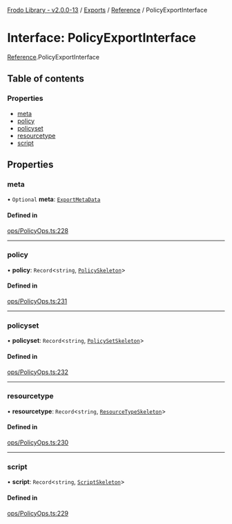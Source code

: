 [Frodo Library - v2.0.0-13](../README.md) / [Exports](../modules.md) / [Reference](../modules/Reference.md) / PolicyExportInterface

# Interface: PolicyExportInterface

[Reference](../modules/Reference.md).PolicyExportInterface

## Table of contents

### Properties

- [meta](Reference.PolicyExportInterface.md#meta)
- [policy](Reference.PolicyExportInterface.md#policy)
- [policyset](Reference.PolicyExportInterface.md#policyset)
- [resourcetype](Reference.PolicyExportInterface.md#resourcetype)
- [script](Reference.PolicyExportInterface.md#script)

## Properties

### meta

• `Optional` **meta**: [`ExportMetaData`](Reference.ExportMetaData.md)

#### Defined in

[ops/PolicyOps.ts:228](https://github.com/vscheuber/frodo-lib/blob/114bd67/src/ops/PolicyOps.ts#L228)

___

### policy

• **policy**: `Record`<`string`, [`PolicySkeleton`](../modules/Reference.md#policyskeleton)\>

#### Defined in

[ops/PolicyOps.ts:231](https://github.com/vscheuber/frodo-lib/blob/114bd67/src/ops/PolicyOps.ts#L231)

___

### policyset

• **policyset**: `Record`<`string`, [`PolicySetSkeleton`](../modules/Reference.md#policysetskeleton)\>

#### Defined in

[ops/PolicyOps.ts:232](https://github.com/vscheuber/frodo-lib/blob/114bd67/src/ops/PolicyOps.ts#L232)

___

### resourcetype

• **resourcetype**: `Record`<`string`, [`ResourceTypeSkeleton`](../modules/Reference.md#resourcetypeskeleton)\>

#### Defined in

[ops/PolicyOps.ts:230](https://github.com/vscheuber/frodo-lib/blob/114bd67/src/ops/PolicyOps.ts#L230)

___

### script

• **script**: `Record`<`string`, [`ScriptSkeleton`](../modules/Reference.md#scriptskeleton)\>

#### Defined in

[ops/PolicyOps.ts:229](https://github.com/vscheuber/frodo-lib/blob/114bd67/src/ops/PolicyOps.ts#L229)
